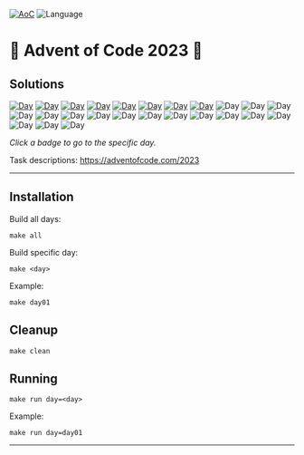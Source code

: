 <!-- Entries between SOLUTIONS and RESULTS tags are auto-generated -->

[![AoC](https://badgen.net/badge/AoC/2023/blue)](https://adventofcode.com/2023)
![Language](https://badgen.net/badge/Language/C++/blue)

# 🎄 Advent of Code 2023 🎄

## Solutions

<!--SOLUTIONS-->

[![Day](https://badgen.net/badge/01/%E2%98%85%E2%98%85/green)](src/day01.cpp)
[![Day](https://badgen.net/badge/02/%E2%98%85%E2%98%85/green)](src/day02.cpp)
[![Day](https://badgen.net/badge/03/%E2%98%85%E2%98%85/green)](src/day03.cpp)
[![Day](https://badgen.net/badge/04/%E2%98%85%E2%98%85/green)](src/day04.cpp)
[![Day](https://badgen.net/badge/05/%E2%98%85%E2%98%85/green)](src/day05.cpp)
[![Day](https://badgen.net/badge/06/%E2%98%85%E2%98%85/green)](src/day06.cpp)
[![Day](https://badgen.net/badge/07/%E2%98%85%E2%98%85/green)](src/day07.cpp)
[![Day](https://badgen.net/badge/08/%E2%98%85%E2%98%85/green)](src/day07.cpp)
![Day](https://badgen.net/badge/09/%E2%98%86%E2%98%86/gray)
![Day](https://badgen.net/badge/10/%E2%98%86%E2%98%86/gray)
![Day](https://badgen.net/badge/11/%E2%98%86%E2%98%86/gray)
![Day](https://badgen.net/badge/12/%E2%98%86%E2%98%86/gray)
![Day](https://badgen.net/badge/13/%E2%98%86%E2%98%86/gray)
![Day](https://badgen.net/badge/14/%E2%98%86%E2%98%86/gray)
![Day](https://badgen.net/badge/15/%E2%98%86%E2%98%86/gray)
![Day](https://badgen.net/badge/16/%E2%98%86%E2%98%86/gray)
![Day](https://badgen.net/badge/17/%E2%98%86%E2%98%86/gray)
![Day](https://badgen.net/badge/18/%E2%98%86%E2%98%86/gray)
![Day](https://badgen.net/badge/19/%E2%98%86%E2%98%86/gray)
![Day](https://badgen.net/badge/20/%E2%98%86%E2%98%86/gray)
![Day](https://badgen.net/badge/21/%E2%98%86%E2%98%86/gray)
![Day](https://badgen.net/badge/22/%E2%98%86%E2%98%86/gray)
![Day](https://badgen.net/badge/23/%E2%98%86%E2%98%86/gray)
![Day](https://badgen.net/badge/24/%E2%98%86%E2%98%86/gray)
![Day](https://badgen.net/badge/25/%E2%98%86%E2%98%86/gray)

<!--/SOLUTIONS-->

_Click a badge to go to the specific day._

Task descriptions: https://adventofcode.com/2023

---

## Installation
Build all days:
```
make all
```

Build specific day:

```
make <day>
```
Example:

```
make day01
```

## Cleanup
```
make clean
```

## Running

```
make run day=<day>
```

Example:

```
make run day=day01
```

---